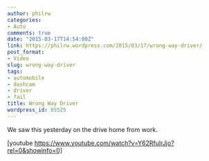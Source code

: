 ```yaml
---
author: philrw
categories:
- Auto
comments: true
date: "2015-03-17T14:54:00Z"
link: https://philrw.wordpress.com/2015/03/17/wrong-way-driver/
post_format:
- Video
slug: wrong-way-driver
tags:
- automobile
- dashcam
- driver
- fail
title: Wrong Way Driver
wordpress_id: 85525
---
```


We saw this yesterday on the drive home from work.

[youtube https://www.youtube.com/watch?v=Y62RfulrJjo?rel=0&showinfo=0]
